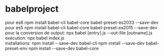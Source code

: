 # babelproject
pour es6
npm install babel-cli babel-core babel-preset-es2033 --save-dev
pour es5 
npm install babel-cli babel-core babel-preset-es2015 --save-dev
pour la conversion de output:
npx babel [entry].js --out-file [outname].js
exécution:
npx babel index.js  
installations:
npm install --save-dev babel-cli
npm install --save-dev babel-preset-env
npm install --save-dev babel-core

 
